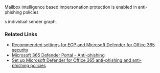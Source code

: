 Mailbox intelligence based impersonation protection is enabled in anti-phishing policies

s individual sender graph.

### Related Links

* [Recommended settings for EOP and Microsoft Defender for Office 365 security](https://aka.ms/orca-atpp-docs-7) 
* [Microsoft 365 Defender Portal - Anti-phishing](https://security.microsoft.com/antiphishing) 
* [Set up Microsoft Defender for Office 365 anti-phishing and anti-phishing policies](https://aka.ms/orca-atpp-docs-9)
